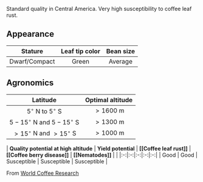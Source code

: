 Standard quality in Central America. Very high susceptibility to coffee leaf rust.

## Appearance

|  **Stature**  | **Leaf tip color** | **Bean size** |
|:-------------:|:------------------:|:-------------:|
|  Dwarf/Compact |       Green        |    Average    |

## Agronomics

| **Latitude** | **Optimal altitude** |
|:-:|:-:|
| $5^\circ$ N to $5^\circ$ S | $>1600\text{ m}$ |
| $5-15^\circ$ N and $5-15^\circ$ S | $>1300\text{ m}$ |
| $>15^\circ$ N and $>15^\circ$ S | $>1000\text{ m}$ |


| **Quality potential at high altitude** | **Yield potential** | **[[Coffee leaf rust]]** | **[[Coffee berry disease]]** | **[[Nematodes]]** | |
|:-:|:-:|:-:|:-:|:-:|
|  Good | Good | Susceptible | Susceptible | Susceptible |


From [World Coffee Research](https://varieties.worldcoffeeresearch.org/varieties)